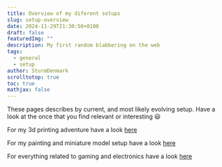 ```yaml
---
title: Overview of my diferent setups
slug: setup-overview
date: 2024-11-29T21:30:50+0100
draft: false
featuredImg: ""
description: My first random blabbering on the web
tags:
  - general
  - setup
author: SturmDenmark
scrolltotop: true
toc: true
mathjax: false
---
```

These pages describes by current, and most likely evolving setup. Have a look at the once that you find relevant or interesting :smiley:

For my 3d printing adventure have a look [here](/setup/setup-3dprinting)

For my painting and miniature model setup have a look [here](/setup/setup-painting)

For everything related to gaming and electronics have a look [here](/setup/setup-computer) 